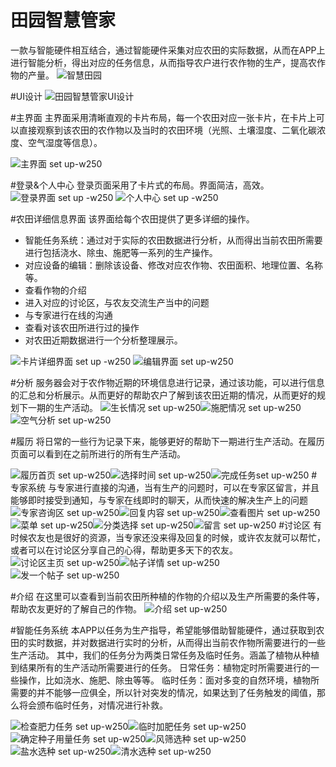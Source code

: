 # 田园智慧管家
一款与智能硬件相互结合，通过智能硬件采集对应农田的实际数据，从而在APP上进行智能分析，得出对应的任务信息，从而指导农户进行农作物的生产，提高农作物的产量。
![智慧田园](media/14696679017103/%E6%99%BA%E6%85%A7%E7%94%B0%E5%9B%AD.jpg)


#UI设计
![田园智慧管家UI设计](media/14696679017103/%E7%94%B0%E5%9B%AD%E6%99%BA%E6%85%A7%E7%AE%A1%E5%AE%B6UI%E8%AE%BE%E8%AE%A1.png)


#主界面
主界面采用清晰直观的卡片布局，每一个农田对应一张卡片，在卡片上可以直接观察到该农田的农作物以及当时的农田环境（光照、土壤湿度、二氧化碳浓度、空气湿度等信息）。

![主界面 set up-w250](media/14696679017103/%E4%B8%BB%E7%95%8C%E9%9D%A2.png)


#登录&个人中心
登录页面采用了卡片式的布局。界面简洁，高效。
![登录界面 set up -w250](media/14696679017103/Simulator%20Screen%20Shot%202016%E5%B9%B47%E6%9C%8828%E6%97%A5%2009.36.23.png)                      ![个人中心 set up -w250](media/14696679017103/Simulator%20Screen%20Shot%202016%E5%B9%B47%E6%9C%8828%E6%97%A5%2009.36.32.png)



#农田详细信息界面
该界面给每个农田提供了更多详细的操作。

* 智能任务系统：通过对于实际的农田数据进行分析，从而得出当前农田所需要进行包括浇水、除虫、施肥等一系列的生产操作。
* 对应设备的编辑：删除该设备、修改对应农作物、农田面积、地理位置、名称等。
* 查看作物的介绍
* 进入对应的讨论区，与农友交流生产当中的问题
* 与专家进行在线的沟通
* 查看对该农田所进行过的操作
* 对农田近期数据进行一个分析整理展示。

![卡片详细界面 set up -w250](media/14696679017103/Simulator%20Screen%20Shot%202016%E5%B9%B47%E6%9C%8828%E6%97%A5%2009.37.58.png)        ![编辑界面 set up-w250](media/14696679017103/Simulator%20Screen%20Shot%202016%E5%B9%B47%E6%9C%8828%E6%97%A5%2009.37.52.png)

#分析
服务器会对于农作物近期的环境信息进行记录，通过该功能，可以进行信息的汇总和分析展示。从而更好的帮助农户了解到该农田近期的情况，从而更好的规划下一期的生产活动。
![生长情况 set up-w250](media/14696679017103/Simulator%20Screen%20Shot%202016%E5%B9%B47%E6%9C%8828%E6%97%A5%2009.58.51.png)![施肥情况 set up-w250](media/14696679017103/Simulator%20Screen%20Shot%202016%E5%B9%B47%E6%9C%8828%E6%97%A5%2009.58.54.png)![空气分析 set up-w250](media/14696679017103/Simulator%20Screen%20Shot%202016%E5%B9%B47%E6%9C%8828%E6%97%A5%2009.59.04.png)

#履历
将日常的一些行为记录下来，能够更好的帮助下一期进行生产活动。在履历页面可以看到在之前所进行的所有生产活动。

![履历首页 set up-w250](media/14696679017103/Simulator%20Screen%20Shot%202016%E5%B9%B47%E6%9C%8828%E6%97%A5%2010.03.03.png)![选择时间 set up-w250](media/14696679017103/Simulator%20Screen%20Shot%202016%E5%B9%B47%E6%9C%8828%E6%97%A5%2010.03.00.png)![完成任务set up-w250](media/14696679017103/Simulator%20Screen%20Shot%202016%E5%B9%B47%E6%9C%8828%E6%97%A5%2010.03.15.png)
#专家系统
与专家进行直接的沟通，当有生产的问题时，可以在专家区留言，并且能够即时接受到通知，与专家在线即时的聊天，从而快速的解决生产上的问题
![专家咨询区 set up-w250](media/14696679017103/Simulator%20Screen%20Shot%202016%E5%B9%B47%E6%9C%8828%E6%97%A5%2010.05.41.png)![回复内容 set up-w250](media/14696679017103/Simulator%20Screen%20Shot%202016%E5%B9%B47%E6%9C%8828%E6%97%A5%2010.05.48.png)![查看图片 set up-w250](media/14696679017103/Simulator%20Screen%20Shot%202016%E5%B9%B47%E6%9C%8828%E6%97%A5%2010.05.53.png)![菜单 set up-w250](media/14696679017103/Simulator%20Screen%20Shot%202016%E5%B9%B47%E6%9C%8828%E6%97%A5%2010.10.33.png)![分类选择 set up-w250](media/14696679017103/Simulator%20Screen%20Shot%202016%E5%B9%B47%E6%9C%8828%E6%97%A5%2010.06.13.png)![留言 set up-w250](media/14696679017103/Simulator%20Screen%20Shot%202016%E5%B9%B47%E6%9C%8828%E6%97%A5%2010.10.35.png)
#讨论区
有时候农友也是很好的资源，当专家还没来得及回复的时候，或许农友就可以帮忙，或者可以在讨论区分享自己的心得，帮助更多天下的农友。
![讨论区主页 set up-w250](media/14696679017103/Simulator%20Screen%20Shot%202016%E5%B9%B47%E6%9C%8828%E6%97%A5%2010.12.07.png)![帖子详情 set up-w250](media/14696679017103/Simulator%20Screen%20Shot%202016%E5%B9%B47%E6%9C%8828%E6%97%A5%2010.12.22.png)![发一个帖子 set up-w250](media/14696679017103/Simulator%20Screen%20Shot%202016%E5%B9%B47%E6%9C%8828%E6%97%A5%2010.13.44.png)

#介绍
在这里可以查看到当前农田所种植的作物的介绍以及生产所需要的条件等，帮助农友更好的了解自己的作物。
![介绍 set up-w250](media/14696679017103/Simulator%20Screen%20Shot%202016%E5%B9%B47%E6%9C%8828%E6%97%A5%2010.16.45.png)

#智能任务系统
本APP以任务为生产指导，希望能够借助智能硬件，通过获取到农田的实时数据，并对数据进行实时的分析，从而得出当前农作物所需要进行的一些生产活动。
其中，我们的任务分为两类日常任务及临时任务。涵盖了植物从种植到结果所有的生产活动所需要进行的任务。
日常任务：植物定时所需要进行的一些操作，比如浇水、施肥、除虫等等。
临时任务：面对多变的自然环境，植物所需要的并不能够一应俱全，所以针对突发的情况，如果达到了任务触发的阈值，那么将会颁布临时任务，对情况进行补救。

![检查肥力任务 set up-w250](media/14696679017103/Simulator%20Screen%20Shot%202016%E5%B9%B47%E6%9C%8828%E6%97%A5%2009.38.42.png)![临时加肥任务 set up-w250](media/14696679017103/Simulator%20Screen%20Shot%202016%E5%B9%B47%E6%9C%8828%E6%97%A5%2010.22.48.png)![确定种子用量任务 set up-w250](media/14696679017103/Simulator%20Screen%20Shot%202016%E5%B9%B47%E6%9C%8828%E6%97%A5%2009.38.50.png)![风筛选种 set up-w250](media/14696679017103/Simulator%20Screen%20Shot%202016%E5%B9%B47%E6%9C%8828%E6%97%A5%2010.22.53.png)![盐水选种 set up-w250](media/14696679017103/Simulator%20Screen%20Shot%202016%E5%B9%B47%E6%9C%8828%E6%97%A5%2010.22.57.png)![清水选种 set up-w250](media/14696679017103/Simulator%20Screen%20Shot%202016%E5%B9%B47%E6%9C%8828%E6%97%A5%2010.23.02.png)


